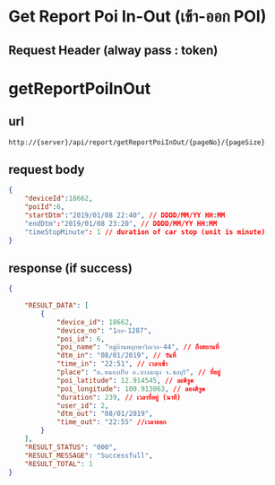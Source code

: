 
# Get Report Poi In-Out (เข้า-ออก POI)

## Request Header (alway pass : token)

# getReportPoiInOut

## url
    http://{server}/api/report/getReportPoiInOut/{pageNo}/{pageSize}

## request body
```json
{
	"deviceId":18662,
	"poiId":6,
    "startDtm":"2019/01/08 22:40", // DDDD/MM/YY HH:MM
    "endDtm":"2019/01/08 23:20", // DDDD/MM/YY HH:MM
    "timeStopMinute": 1 // duration of car stop (unit is minute)
}

```

## response (if success)

```json
{
    				
    "RESULT_DATA": [
        {
            "device_id": 18662,
            "device_no": "1กย-1287",
            "poi_id": 6,
            "poi_name": "หมู่บ้านพฤกษาวิลเวล-44", // ถึงสถานที่
            "dtm_in": "08/01/2019", // วันที่
            "time_in": "22:51", // เวลาเข้า
            "place": "ต.หนองปรือ อ.บางละมุง จ.ชลบุรี", // ที่อยู่	
            "poi_latitude": 12.914545, // ละติจูด	
            "poi_longitude": 100.913063, // ลองติจูด
            "duration": 239, // เวลาที่อยู่ (นาที)
            "user_id": 2,
            "dtm_out": "08/01/2019",
            "time_out": "22:55" //เวลาออก
        }
    ],
    "RESULT_STATUS": "000",
    "RESULT_MESSAGE": "Successfull",
    "RESULT_TOTAL": 1
}

```